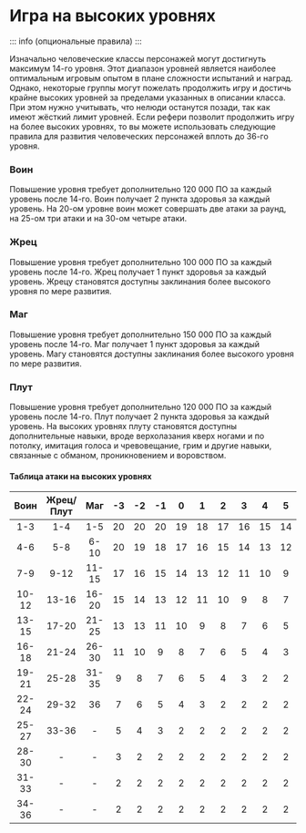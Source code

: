 # Игра на высоких уровнях

::: info (опциональные правила)
:::

Изначально человеческие классы персонажей могут достигнуть максимум 14-го уровня. Этот диапазон уровней является наиболее оптимальным игровым опытом в плане сложности испытаний и наград. Однако, некоторые группы могут пожелать продолжить игру и достичь крайне высоких уровней за пределами указанных в описании класса. При этом нужно учитывать, что нелюди останутся позади, так как имеют жёсткий лимит уровней. Если рефери позволит продолжить игру на более высоких уровнях, то вы можете использовать следующие правила для развития человеческих персонажей вплоть до 36-го уровня.

### Воин

Повышение уровня требует дополнительно 120 000 ПО за каждый уровень после 14-го. Воин получает 2 пункта здоровья за каждый уровень. На 20-ом уровне воин может совершать две атаки за раунд, на 25-ом три атаки и на 30-ом четыре атаки.

### Жрец

Повышение уровня требует дополнительно 100 000 ПО за каждый уровень после 14-го. Жрец получает 1 пункт здоровья за каждый уровень. Жрецу становятся доступны заклинания более высокого уровня по мере развития.

### Маг

Повышение уровня требует дополнительно 150 000 ПО за каждый уровень после 14-го. Маг получает 1 пункт здоровья за каждый уровень. Магу становятся доступны заклинания более высокого уровня по мере развития.

### Плут

Повышение уровня требует дополнительно 120 000 ПО за каждый уровень после 14-го. Плут получает 2 пункта здоровья за каждый уровень. На высоких уровнях плуту становятся доступны дополнительные навыки, вроде верхолазания кверх ногами и по потолку, имитация голоса и чревовещание, грим и другие навыки, связанные с обманом, проникновением и воровством.

#### Таблица атаки на высоких уровнях

| Воин  | Жрец/Плут |  Маг  | -3  | -2  | -1  |  0  |  1  |  2  |  3  |  4  |  5  |  6  |  7  |  8  |  9  |
| :---: | :-------: | :---: | :-: | :-: | :-: | :-: | :-: | :-: | :-: | :-: | :-: | :-: | :-: | :-: | :-: |
|  1-3  |    1-4    |  1-5  | 20  | 20  | 20  | 19  | 18  | 17  | 16  | 15  | 14  | 13  | 12  | 11  | 10  |
|  4-6  |    5-8    | 6-10  | 20  | 19  | 18  | 17  | 16  | 15  | 14  | 13  | 12  | 11  | 10  |  9  |  8  |
|  7-9  |   9-12    | 11-15 | 17  | 16  | 15  | 14  | 13  | 12  | 11  | 10  |  9  |  8  |  7  |  6  |  5  |
| 10-12 |   13-16   | 16-20 | 15  | 14  | 13  | 12  | 11  | 10  |  9  |  8  |  7  |  6  |  5  |  4  |  3  |
| 13-15 |   17-20   | 21-25 | 13  | 13  | 11  | 10  |  9  |  8  |  7  |  6  |  5  |  4  |  3  |  2  |  2  |
| 16-18 |   21-24   | 26-30 | 11  | 10  |  9  |  8  |  7  |  6  |  5  |  4  |  3  |  2  |  2  |  2  |  2  |
| 19-21 |   25-28   | 31-35 |  9  |  8  |  7  |  6  |  5  |  4  |  3  |  2  |  2  |  2  |  2  |  2  |  2  |
| 22-24 |   29-32   |  36   |  7  |  6  |  5  |  4  |  3  |  2  |  2  |  2  |  2  |  2  |  2  |  2  |  2  |
| 25-27 |   33-36   |   -   |  5  |  4  |  3  |  2  |  2  |  2  |  2  |  2  |  2  |  2  |  2  |  2  |  2  |
| 28-30 |     -     |   -   |  3  |  2  |  2  |  2  |  2  |  2  |  2  |  2  |  2  |  2  |  2  |  2  |  2  |
| 31-33 |     -     |   -   |  2  |  2  |  2  |  2  |  2  |  2  |  2  |  2  |  2  |  2  |  2  |  2  |  2  |
| 34-36 |     -     |   -   |  2  |  2  |  2  |  2  |  2  |  2  |  2  |  2  |  2  |  2  |  2  |  2  |  2  |
